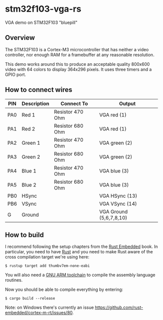 # stm32f103-vga-rs
VGA demo on STM32F103 "bluepill"

## Overview
The STM32F103 is a Cortex-M3 microcontroller that has neither a video controller, nor enough RAM for a framebuffer at any reasonable resolution.

This demo works around this to produce an acceptable quality 800x600 video with 64 colors to display 364x296 pixels. It uses three timers and a GPIO port. 

## How to connect wires

| PIN | Description | Connect To | Output |
| --- | ----------- | ---------- | ------ |
| PA0 | Red 1 | Resistor 470 Ohm | VGA red (1)
| PA1 | Red 2 | Resistor 680 Ohm | VGA red (1)
| PA2 | Green 1 | Resistor 470 Ohm | VGA green (2)
| PA3 | Green 2 | Resistor 680 Ohm | VGA green (2)
| PA4 | Blue 1 | Resistor 470 Ohm | VGA blue (3)
| PA5 | Blue 2 | Resistor 680 Ohm | VGA blue (3)
| PB0 | HSync | | VGA HSync (13)
| PB6 | VSync | | VGA VSync (14)
| G | Ground | | VGA Ground (5,6,7,8,10)

## How to build

I recommend following the setup chapters from the [Rust Embedded][2] book. In
particular, you need to have [Rust][1] and you need to make Rust aware of the
cross compilation target we're using here:

```shell
$ rustup target add thumbv7em-none-eabi
```

You will also need a [GNU ARM toolchain](https://developer.arm.com/tools-and-software/open-source-software/developer-tools/gnu-toolchain/gnu-rm/downloads/) to compile the assembly language
routines. 

Now you should be able to compile everything by entering:

```shell
$ cargo build --release
```

Note: on Windows there's currently an issue https://github.com/rust-embedded/cortex-m-rt/issues/80.

[1]: https://rust-lang.org
[2]: https://rust-embedded.github.io/book


